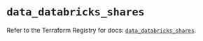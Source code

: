 # `data_databricks_shares`

Refer to the Terraform Registry for docs: [`data_databricks_shares`](https://registry.terraform.io/providers/databricks/databricks/1.36.1/docs/data-sources/shares).
